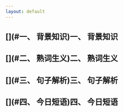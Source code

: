 ```yaml
---
layout: default
---
```



## [](#一、 背景知识)一、 背景知识




## [](#二、 熟词生义)二、 熟词生义



## [](#三、 句子解析)三、 句子解析




## [](#四、 今日短语)四、 今日短语


